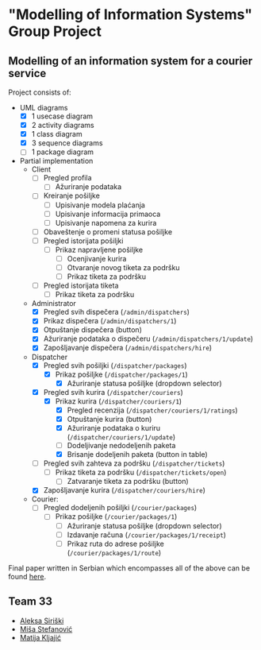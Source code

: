# "Modelling of Information Systems" Group Project

## Modelling of an information system for a courier service

Project consists of:

- UML diagrams
  - [x] 1 usecase diagram
  - [x] 2 activity diagrams
  - [x] 1 class diagram
  - [x] 3 sequence diagrams
  - [ ] 1 package diagram
- Partial implementation
  - Client
    - [ ] Pregled profila
      - [ ] Ažuriranje podataka
    - [ ] Kreiranje pošiljke
      - [ ] Upisivanje modela plaćanja
      - [ ] Upisivanje informacija primaoca
      - [ ] Upisivanje napomena za kurira
    - [ ] Obaveštenje o promeni statusa pošiljke
    - [ ] Pregled istorijata pošiljki
      - [ ] Prikaz napravljene pošiljke
        - [ ] Ocenjivanje kurira
        - [ ] Otvaranje novog tiketa za podršku
        - [ ] Prikaz tiketa za podršku
    - [ ] Pregled istorijata tiketa
      - [ ] Prikaz tiketa za podršku
  - Administrator
    - [x] Pregled svih dispečera (`/admin/dispatchers`)
    - [x] Prikaz dispečera (`/admin/dispatchers/1`)
    - [x] Otpuštanje dispečera (button)
    - [x] Ažuriranje podataka o dispečeru (`/admin/dispatchers/1/update`)
    - [x] Zapošljavanje dispečera (`/admin/dispatchers/hire`)
  - Dispatcher
    - [x] Pregled svih pošiljki (`/dispatcher/packages`)
      - [x] Prikaz pošiljke (`/dispatcher/packages/1`)
        - [x] Ažuriranje statusa pošiljke (dropdown selector)
    - [x] Pregled svih kurira (`/dispatcher/couriers`)
      - [x] Prikaz kurira (`/dispatcher/couriers/1`)
        - [x] Pregled recenzija (`/dispatcher/couriers/1/ratings`)
        - [x] Otpuštanje kurira (button)
        - [x] Ažuriranje podataka o kuriru (`/dispatcher/couriers/1/update`)
        - [ ] Dodeljivanje nedodeljenih paketa
        - [x] Brisanje dodeljenih paketa (button in table)
    - [ ] Pregled svih zahteva za podršku (`/dispatcher/tickets`)
      - [ ] Prikaz tiketa za podršku (`/dispatcher/tickets/open`)
        - [ ] Zatvaranje tiketa za podršku (button)
    - [x] Zapošljavanje kurira (`/dispatcher/couriers/hire`)
  - Courier:
    - [ ] Pregled dodeljenih pošiljki (`/courier/packages`)
      - [ ] Prikaz pošiljke (`/courier/packages/1`)
        - [ ] Ažuriranje statusa pošiljke (dropdown selector)
        - [ ] Izdavanje računa (`/courier/packages/1/receipt`)
        - [ ] Prikaz ruta do adrese pošiljke (`/courier/packages/1/route`)

Final paper written in Serbian which encompasses all of the above can be found [here](https://github.com/matijakljajic/misuns/blob/main/MIS_tim33.pdf).

## Team 33

- [Aleksa Siriški](https://github.com/aleksasiriski)
- [Miša Stefanović](https://github.com/mikmik1011)
- [Matija Kljajić](https://github.com/matijakljajic)
